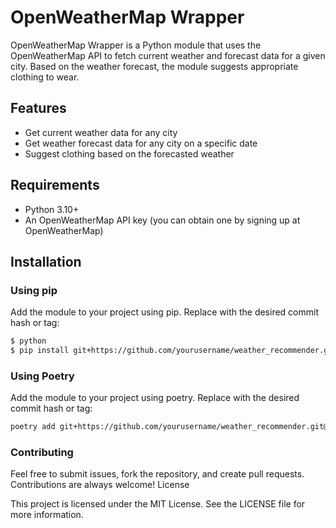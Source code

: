 # OpenWeatherMap Wrapper

OpenWeatherMap Wrapper is a Python module that uses the OpenWeatherMap API to fetch current weather and forecast data for a given city. Based on the weather forecast, the module suggests appropriate clothing to wear.

## Features

* Get current weather data for any city
* Get weather forecast data for any city on a specific date
* Suggest clothing based on the forecasted weather

## Requirements

* Python 3.10+
* An OpenWeatherMap API key (you can obtain one by signing up at OpenWeatherMap)

## Installation
### Using pip
Add the module to your project using pip. 
Replace <commit-hash> with the desired commit hash or tag:
```bash
$ python
$ pip install git+https://github.com/yourusername/weather_recommender.git@<commit-hash>#egg=weather_recommender
```

### Using Poetry

Add the module to your project using poetry. 
Replace <commit-hash> with the desired commit hash or tag:

```bash
poetry add git+https://github.com/yourusername/weather_recommender.git@<commit-hash>
```

### Contributing

Feel free to submit issues, fork the repository, and create pull requests. Contributions are always welcome!
License

This project is licensed under the MIT License. See the LICENSE file for more information.